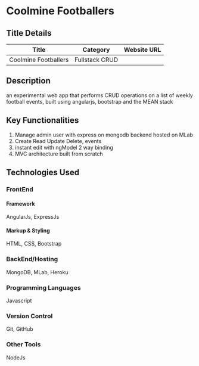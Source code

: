 

<!-- Heading -->
# Coolmine Footballers


<!-- title details -->
## Title Details
| Title             | Category        | Website URL                     |
| ----------------- | --------------  |---------------------------------|
| Coolmine Footballers | Fullstack CRUD |  | http://www.coolminefootballers.com/ |

## Description
an experimental web app that performs CRUD operations on a list of weekly football events, built using angularjs, bootstrap  and the MEAN stack

## Key Functionalities
1. Manage admin user with express on mongodb backend hosted on MLab
1. Create Read Update Delete, events
1. instant edit with ngModel 2 way binding
1. MVC architecture built from scratch


## Technologies Used
### **FrontEnd**
#### Framework
AngularJs, ExpressJs
#### Markup & Styling
HTML, CSS, Bootstrap

### **BackEnd/Hosting**
MongoDB, MLab, Heroku

### **Programming Languages**
Javascript

### **Version Control**
Git, GitHub

### **Other Tools**
NodeJs

